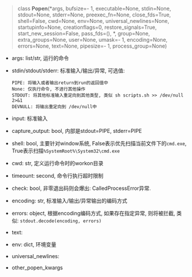 > class **Popen**(*args, bufsize=- 1, executable=None, stdin=None, stdout=None, stderr=None, preexec_fn=None, close_fds=True, shell=False, cwd=None, env=None, universal_newlines=None, startupinfo=None, creationflags=0, restore_signals=True, start_new_session=False, pass_fds=(), *, group=None, extra_groups=None, user=None, umask=- 1, encoding=None, errors=None, text=None, pipesize=- 1, process_group=None)

* args: list/str, 运行的命令

* stdin/stdout/stderr: 标准输入/输出/异常, 可选值: 

  ```
  PIPE: 将输入或者输出return到run的返回值中
  None: 仅执行命令, 不进行其他操作
  STDOUT: 将其他标准输入重定向到其他类型, 类似 sh scripts.sh >> /dev/null 2>&1
  DEVNULL: 将输出重定向到 /dev/null中
  ```

* input: 标准输入

* capture_output: bool, 内部是stdout=PIPE, stderr=PIPE

* shell: bool, 主要针对window系统, False表示优先扫描当前文件下的`cmd.exe`, True表示扫描`%SystemRoot%\System32\cmd.exe`

* cwd: str, 定义运行命令时的workon目录

* timeount: second, 命令行执行超时限制

* check: bool, 非零退出码则会爆出: CalledProcessError异常.

* encoding: str, 标准输入/输出/异常输出的编码方式

* errors: object, 根据encoding编码方式, 如果存在指定异常, 则将被拦截, 类似: `stdout.decode(encoding, errors)`

* text:

* env: dict, 环境变量

* universal_newlines:

* other_popen_kwargs